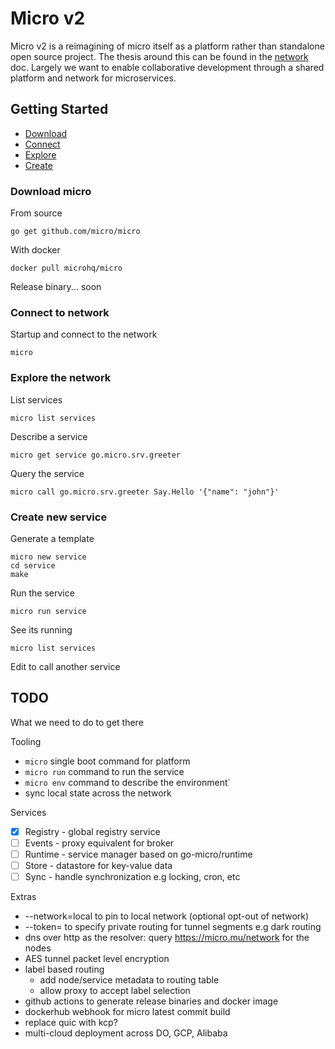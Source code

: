 # Micro v2

Micro v2 is a reimagining of micro itself as a platform rather than standalone open source project. 
The thesis around this can be found in the [network](https://github.com/micro/development/blob/master/network.md) doc. 
Largely we want to enable collaborative development through a shared platform and network for microservices.

## Getting Started

- [Download](#download-micro)
- [Connect](#connect-to-network)
- [Explore](#explore-the-network)
- [Create](#create-new-service)

### Download micro

From source

```
go get github.com/micro/micro
```

With docker

```
docker pull microhq/micro
```

Release binary... soon

### Connect to network

Startup and connect to the network

```
micro
```

### Explore the network

List services

```
micro list services
```

Describe a service

```
micro get service go.micro.srv.greeter
```

Query the service

```
micro call go.micro.srv.greeter Say.Hello '{"name": "john"}'
```

### Create new service

Generate a template

```
micro new service
cd service
make
```

Run the service

```
micro run service
```

See its running

```
micro list services
```

Edit to call another service

## TODO

What we need to do to get there

Tooling

- `micro` single boot command for platform
- `micro run` command to run the service
- `micro env` command to describe the environment`
- sync local state across the network

Services

- [x] Registry - global registry service
- [ ] Events - proxy equivalent for broker
- [ ] Runtime - service manager based on go-micro/runtime
- [ ] Store - datastore for key-value data
- [ ] Sync - handle synchronization e.g locking, cron, etc

Extras

- --network=local to pin to local network (optional opt-out of network)
- --token= to specify private routing for tunnel segments e.g dark routing
- dns over http as the resolver: query https://micro.mu/network for the nodes
- AES tunnel packet level encryption
- label based routing
  * add node/service metadata to routing table
  * allow proxy to accept label selection
- github actions to generate release binaries and docker image
- dockerhub webhook for micro latest commit build
- replace quic with kcp?
- multi-cloud deployment across DO, GCP, Alibaba
